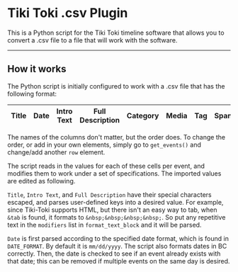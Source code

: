 # Tiki Toki .csv Plugin
This is a Python script for the Tiki Toki timeline software that allows you to convert a .csv file to a file that will work with the software.

----------
## How it works
The Python script is initially configured to work with a .csv file that has the following format:

Title | Date | Intro Text | Full Description | Category | Media | Tag | Span
----  | ---- | ----       | ----             | ----     | ----  | --- | ----

The names of the columns don't matter, but the order does. To change the order, or add in your own elements, simply go to `get_events()` and change/add another `row` element.

The script reads in the values for each of these cells per event, and modifies them to work under a set of specifications. The imported values are edited as following.

`Title`, `Intro Text`, and `Full Description` have their special characters escaped, and parses user-defined keys into a desired value. For example, since Tiki-Toki supports HTML, but there isn't an easy way to tab, when `&tab` is found, it formats to `&nbsp;&nbsp;&nbsp;&nbsp;`. So put any repetitive text in the `modifiers` list in `format_text_block` and it will be parsed.

`Date` is first parsed according to the specified date format, which is found in `DATE_FORMAT`. By default it is `mm/dd/yyyy`.  The script also formats dates in BC correctly. Then, the date is checked to see if an event already exists with that date; this can be removed if multiple events on the same day is desired.


